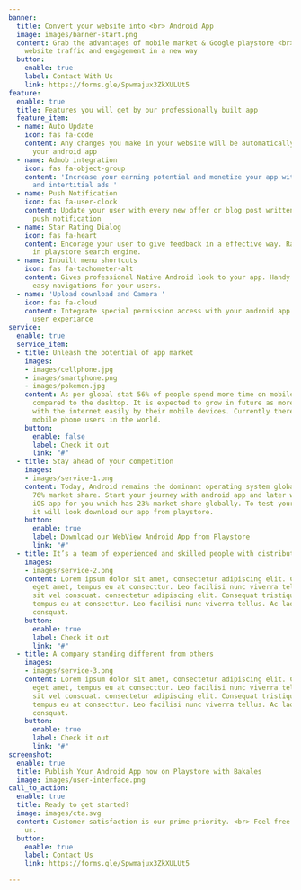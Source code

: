 ```yaml
---
banner:
  title: Convert your website into <br> Android App
  image: images/banner-start.png
  content: Grab the advantages of mobile market & Google playstore <br> Increase your
    website traffic and engagement in a new way
  button:
    enable: true
    label: Contact With Us
    link: https://forms.gle/Spwmajux3ZkXULUt5
feature:
  enable: true
  title: Features you will get by our professionally built app
  feature_item:
  - name: Auto Update
    icon: fas fa-code
    content: Any changes you make in your website will be automatically updated in
      your android app
  - name: Admob integration
    icon: fas fa-object-group
    content: 'Increase your earning potential and monetize your app with google banner
      and intertitial ads '
  - name: Push Notification
    icon: fas fa-user-clock
    content: Update your user with every new offer or blog post written by you with
      push notification
  - name: Star Rating Dialog
    icon: fas fa-heart
    content: Encorage your user to give feedback in a effective way. Rank your app
      in playstore search engine.
  - name: Inbuilt menu shortcuts
    icon: fas fa-tachometer-alt
    content: Gives professional Native Android look to your app. Handy shortcuts for
      easy navigations for your users.
  - name: 'Upload download and Camera '
    icon: fas fa-cloud
    content: Integrate special permission access with your android app for the smooth
      user experiance
service:
  enable: true
  service_item:
  - title: Unleash the potential of app market
    images:
    - images/cellphone.jpg
    - images/smartphone.png
    - images/pokemon.jpg
    content: As per global stat 56% of people spend more time on mobile device as
      compared to the desktop. It is expected to grow in future as more peoples connect
      with the internet easily by their mobile devices. Currently there are 1.46 billion
      mobile phone users in the world.
    button:
      enable: false
      label: Check it out
      link: "#"
  - title: Stay ahead of your competition
    images:
    - images/service-1.png
    content: Today, Android remains the dominant operating system globally, with a
      76% market share. Start your journey with android app and later we can make
      iOS app for you which has 23% market share globally. To test your website how
      it will look download our app from playstore.
    button:
      enable: true
      label: Download our WebView Android App from Playstore
      link: "#"
  - title: It’s a team of experienced and skilled people with distributions
    images:
    - images/service-2.png
    content: Lorem ipsum dolor sit amet, consectetur adipiscing elit. Consequat tristique
      eget amet, tempus eu at consecttur. Leo facilisi nunc viverra tellus. Ac laoreet
      sit vel consquat. consectetur adipiscing elit. Consequat tristique eget amet,
      tempus eu at consecttur. Leo facilisi nunc viverra tellus. Ac laoreet sit vel
      consquat.
    button:
      enable: true
      label: Check it out
      link: "#"
  - title: A company standing different from others
    images:
    - images/service-3.png
    content: Lorem ipsum dolor sit amet, consectetur adipiscing elit. Consequat tristique
      eget amet, tempus eu at consecttur. Leo facilisi nunc viverra tellus. Ac laoreet
      sit vel consquat. consectetur adipiscing elit. Consequat tristique eget amet,
      tempus eu at consecttur. Leo facilisi nunc viverra tellus. Ac laoreet sit vel
      consquat.
    button:
      enable: true
      label: Check it out
      link: "#"
screenshot:
  enable: true
  title: Publish Your Android App now on Playstore with Bakales
  image: images/user-interface.png
call_to_action:
  enable: true
  title: Ready to get started?
  image: images/cta.svg
  content: Customer satisfaction is our prime priority. <br> Feel free to contact
    us.
  button:
    enable: true
    label: Contact Us
    link: https://forms.gle/Spwmajux3ZkXULUt5

---
```

